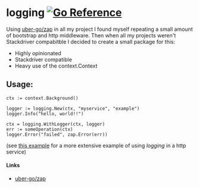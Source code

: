 # logging [![Go Reference][go-ref-image]][go-ref]

Using [uber-go/zap][zap] in all my project I found myself repeating a small amount of bootstrap and http middleware. Then when all my projects weren't Stackdriver compabitble I decided to create a small package for this:

- Highly opinionated
- Stackdriver compatible
- Heavy use of the context.Context


## Usage:

```golang
ctx := context.Background()

logger := logging.New(ctx, "myservice", "example")
logger.Info("hello, world!!")

ctx = logging.WithLogger(ctx, logger)
err := someOperation(ctx)
logger.Error("failed", zap.Error(err))
```
(see [this example](./cmd/example/main.go) for a more extensive example of using _logging_ in a http service)

#### Links

- [uber-go/zap][zap]

[go-ref-image]: https://pkg.go.dev/badge/github.com/koenbollen/logging.svg
[go-ref]: https://pkg.go.dev/github.com/koenbollen/logging
[zap]: https://github.com/uber-go/zap
